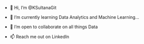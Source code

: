 - 👋 Hi, I’m @KSultanaGit

- 🌱 I’m currently learning Data Analytics and Machine Learning...

- 💞️ I’m open to collaborate on all things Data 

- 📫 Reach me out on LinkedIn

  

<!---
KSultanaGit/KSultanaGit is a ✨ special ✨ repository because its `README.md` (this file) appears on your GitHub profile.
You can click the Preview link to take a look at your changes.
--->
